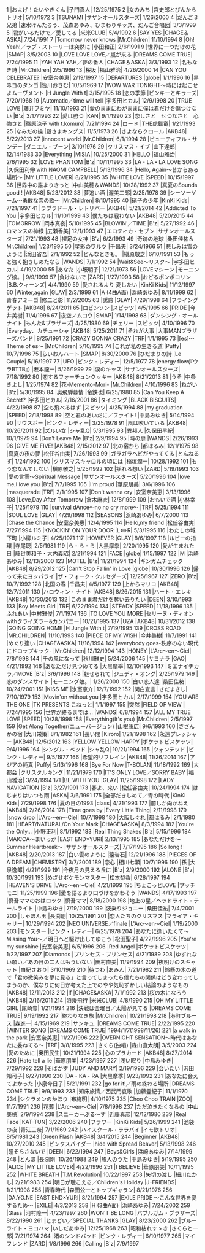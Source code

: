 1	|およげ！たいやきくん	|子門真人|	12/25/1975
2	|女のみち	|宮史郎とぴんからトリオ|	5/10/1972
3	|TSUNAMI	|サザンオールスターズ|	1/26/2000
4	|だんご３兄弟	|速水けんたろう、茂森あゆみ、ひまわりキッズ、だんご合唱団|	3/3/1999
5	|君がいるだけで／愛してる	|米米CLUB|	5/4/1992
6	|SAY YES	|CHAGE＆ASKA|	7/24/1991
7	|Tomorrow never knows	|Mr.Children|	11/10/1994
8	|Oh! Yeah!／ラブ・ストーリーは突然に	|小田和正|	2/6/1991
9	|世界に一つだけの花	|SMAP|	3/5/2003
10	|LOVE LOVE LOVE／嵐が来る	|DREAMS COME TRUE|	7/24/1995
11	|YAH YAH YAH／夢の番人	|CHAGE＆ASKA|	3/3/1993
12	|名もなき詩	|Mr.Children|	2/5/1996
13	|桜坂	|福山雅治|	4/26/2000
14	|CAN YOU CELEBRATE?	|安室奈美恵|	2/19/1997
15	|DEPARTURES	|globe|	1/1/1996
16	|黒ネコのタンゴ	|皆川おさむ|	10/5/1969
17	|WOW WAR TONIGHT～時には起こせよムーヴメント	|H Jungle With t|	3/15/1995
18	|恋の季節	|ピンキーとキラーズ|	7/20/1968
19	|Automatic／time will tell	|宇多田ヒカル|	12/9/1998
20	|TRUE LOVE	|藤井フミヤ|	11/10/1993
21	|愛のままにわがままに僕は君だけを傷つけない	|B'z|	3/17/1993
22	|愛は勝つ	|KAN|	9/1/1990
23	|恋しさと　せつなさと　心強さと	|篠原涼子 with t.komuro|	7/21/1994
24	|ロード	|THE虎舞竜|	1/21/1993
25	|なみだの操	|殿さまキングス|	11/5/1973
26	|さよならクロール	|AKB48|	5/22/2013
27	|innocent world	|Mr.Children|	6/1/1994
28	|ビューティフル・サンデー	|ダニエル・ブーン|	3/10/1976
29	|クリスマス・イブ	|山下達郎|	12/14/1983
30	|Everything	|MISIA|	10/25/2000
31	|HELLO	|福山雅治|	2/6/1995
32	|LOVE PHANTOM	|B'z|	10/11/1995
33	|LA・LA・LA LOVE SONG	|久保田利伸 with NAOMI CAMPBELL|	5/13/1996
34	|Hello, Again～昔からある場所～	|MY LITTLE LOVER|	8/21/1995
35	|WHITE LOVE	|SPEED|	10/15/1997
36	|世界中の誰よりきっと	|中山美穂＆WANDS|	10/28/1992
37	|真夏のSounds good !	|AKB48|	5/23/2012
38	|夢追い酒	|渥美二郎|	2/25/1978
39	|シーソーゲーム～勇敢な恋の歌～	|Mr.Children|	8/10/1995
40	|硝子の少年	|KinKi Kids|	7/21/1997
41	|ラブラドール・レトリバー	|AKB48|	5/21/2014
42	|Addicted To You	|宇多田ヒカル|	11/10/1999
43	|僕たちは戦わない	|AKB48|	5/20/2015
44	|TOMORROW	|岡本真夜|	5/10/1995
45	|BLOWIN'／TIME	|B'z|	5/27/1992
46	|ロマンスの神様	|広瀬香美|	12/1/1993
47	|エロティカ・セブン	|サザンオールスターズ|	7/21/1993
48	|裸足の女神	|B'z|	6/2/1993
49	|奇跡の地球	|桑田佳祐＆Mr.Children|	1/23/1995
50	|星影のワルツ	|千昌夫|	3/24/1966
51	|悲しみは雪のように	|浜田省吾|	2/1/1992
52	|どんなときも。	|槇原敬之|	6/10/1991
53	|もっと強く抱きしめたなら	|WANDS|	7/1/1992
54	|Wait&See～リスク～	|宇多田ヒカル|	4/19/2000
55	|あなた	|小坂明子|	12/21/1973
56	|LOVEマシーン	|モーニング娘。|	9/9/1999
57	|負けないで	|ZARD|	1/27/1993
58	|おどるポンポコリン	|B.B.クィーンズ|	4/4/1990
59	|愛されるより 愛したい	|KinKi Kids|	11/12/1997
60	|Winter,again	|GLAY|	2/3/1999
61	|A (4曲A面)	|浜崎あゆみ|	8/11/1999
62	|青春アミーゴ	|修二と彰|	11/2/2005
63	|誘惑	|GLAY|	4/29/1998
64	|フライングゲット	|AKB48|	8/24/2011
65	|ロビンソン	|スピッツ|	4/5/1995
66	|PRIDE	|今井美樹|	11/4/1996
67	|夜空ノムコウ	|SMAP|	1/14/1998
68	|ダンシング・オールナイト	|もんた&ブラザーズ|	4/25/1980
69	|チェリー	|スピッツ|	4/10/1996
70	|Everyday、カチューシャ	|AKB48|	5/25/2011
71	|それが大事	|大事MANブラザーズバンド|	8/25/1991
72	|CRAZY GONNA CRAZY	|TRF|	1/1/1995
73	|[es]～Theme of es～	|Mr.Children|	5/10/1995
74	|これが私の生きる道	|Puffy|	10/7/1996
75	|らいおんハート	|SMAP|	8/30/2000
76	|ひだまりの詩	|Le Couple|	5/16/1997
77	|UFO	|ピンク・レディー|	12/5/1977
78	|energy flow(『ウラBTTB』) 	|坂本龍一|	5/26/1999
79	|涙のキッス	|サザンオールスターズ|	7/18/1992
80	|恋するフォーチュンクッキー	|AKB48|	8/21/2013
81	|うそ	|中条きよし|	1/25/1974
82	|花-Memento-Mori-	|Mr.Children|	4/10/1996
83	|ねがい	|B'z|	5/30/1995
84	|奥飛騨慕情	|竜鉄也|	6/25/1980
85	|Can You Keep A Secret? 	|宇多田ヒカル|	2/16/2001
86	|タイミング	|BLACK BISCUITS|	4/22/1998
87	|空も飛べるはず	|スピッツ|	4/25/1994
88	|my graduation	|SPEED|	2/18/1998
89	|空と君のあいだに／ファイト!	|中島みゆき|	5/14/1994
90	|サウスポー	|ピンク・レディー|	3/25/1978
91	|風は吹いている	|AKB48|	10/26/2011
92	|ズルい女 	|シャ乱Q|	5/3/1995
93	|異邦人	|久保田早紀|	10/1/1979
94	|Don't Leave Me	|B'z|	2/9/1994
95	|時の扉	|WANDS|	2/26/1993
96	|GIVE ME FIVE!	|AKB48|	2/15/2012
97	|北の宿から	|都はるみ|	12/1/1975
98	|真夏の夜の夢	|松任谷由実|	7/26/1993
99	|ガラガラヘビがやってくる	|とんねるず|	1/24/1992
100	|クリスマスキャロルの頃には	|稲垣潤一|	10/28/1992
101	|もう恋なんてしない	|槇原敬之|	5/25/1992
102	|揺れる想い	|ZARD|	5/19/1993
103	|愛の言霊～Spiritual Message	|サザンオールスターズ|	5/20/1996
104	|love me,I love you	|B'z|	7/7/1995
105	|I'm proud	|華原朋美|	3/6/1996
106	|masquerade	|TRF|	2/1/1995
107	|Don't wanna cry	|安室奈美恵|	3/13/1996
108	|Love,Day After Tomorrow	|倉木麻衣|	12/8/1999
109	|おもいで酒	|小林幸子|	1/25/1979
110	|survival dAnce～no no cry more～	|TRF|	5/25/1994
111	|SOUL LOVE	|GLAY|	4/29/1998
112	|SEASONS	|浜崎あゆみ|	6/7/2000
113	|Chase the Chance	|安室奈美恵|	12/4/1995
114	|Hello,my friend	|松任谷由実|	7/27/1994
115	|KNOCKIN' ON YOUR DOOR	|L⇔R|	5/3/1995
116	|わたしの城下町	|小柳ルミ子|	4/25/1971
117	|HOWEVER	|GLAY|	8/6/1997
118	|ルビーの指環 	|寺尾聰|	2/5/1981
119	|ら・ら・ら	|大黒摩季|	2/20/1995
120	|愛が生まれた日	|藤谷美和子・大内義昭|	2/21/1994
121	|FACE 	|globe|	1/15/1997
122	|M	|浜崎あゆみ|	12/13/2000
123	|MOTEL	|B'z|	11/21/1994
124	|ギンガムチェック	|AKB48|	8/29/2012
125	|Can't Stop Fallin' in Love 	|globe|	10/30/1996
126	|帰って来たヨッパライ	|ザ・フォーク・クルセダーズ|	12/25/1967
127	|ZERO	|B'z|	10/7/1992
128	|北国の春	|千昌夫|	4/5/1977
129	|上からマリコ	|AKB48|	12/7/2011
130	|ハロウィン・ナイト	|AKB48|	8/26/2015
131	|ハート・エレキ	|AKB48|	10/30/2013
132	|このまま君だけを奪い去りたい	|DEEN|	3/10/1993
133	|Boy Meets Girl	|TRF|	6/22/1994
134	|STEADY	|SPEED|	11/18/1996
135	|ふれあい	|中村雅俊|	7/1/1974
136	|TO LOVE YOU MORE	|セリーヌ・ディオンwithクライズラー&カンパニー|	10/21/1995
137	|UZA	|AKB48|	10/31/2012
138	|GOING GOING HOME	|H Jungle With t|	7/19/1995
139	|CROSS ROAD	|MR.CHILDREN|	11/10/1993
140	|PIECE OF MY WISH	|今井美樹|	11/7/1991
141	|めぐり逢い 	|CHAGE&ASKA|	11/16/1994
142	|everybody goes-秩序のない現代にドロップキック-	|Mr.Children|	12/12/1994
143	|HONEY	|L'Arc～en～Ciel|	7/8/1998
144	|千の風になって	|秋川雅史|	5/24/2006
145	|サヨナラ	|GAO|	4/21/1992
146	|あなただけ見つめてる	|大黒摩季|	12/10/1993
147	|ミエナイチカラ／MOVE	|B'z|	3/6/1996
148	|魅せられて	|ジュディ・オング|	2/25/1979
149	|恋のダンスサイト	|モーニング娘。|	1/26/2000
150	|白い恋人達	|桑田佳祐|	10/24/2001
151	|KISS ME 	|氷室京介|	12/7/1992
152	|関白宣言	|さだまさし|	7/10/1979
153	|Movin'on without you	|宇多田ヒカル|	2/17/1999
154	|YOU ARE THE ONE	|TK PRESENTS こねっと|	1/1/1997
155	|突然	|FIELD OF VIEW |	7/24/1995
156	|世界が終るまでは…	|WANDS|	6/8/1994
157	|ALL MY TRUE LOVE	|SPEED|	10/28/1998
158	|Everything(It's you)	|Mr.Children|	2/5/1997
159	|Get Along Together(ニューバージョン)	|山根康広|	9/6/1993
160	|さざんかの宿	|大川栄策|	8/1/1982
161	|長い間	|Kiroro|	1/21/1998
162	|永遠プレッシャー	|AKB48|	12/5/2012
163	|YELLOW YELLOW HAPPY 	|ポケットビスケッツ|	9/4/1996
164	|シングル・ベッド	|シャ乱Q|	10/21/1994
165	|ウォンテッド	|ピンク・レディー|	9/5/1977
166	|希望的リフレイン	|AKB48|	11/26/2014
167	|アジアの純真	|Puffy|	5/13/1996
168	|Bye For Now 	|T-BOLAN|	11/18/1992
169	|大都会	|クリスタルキング|	11/21/1979
170	|IT'S ONLY LOVE／SORRY BABY	|福山雅治|	3/24/1994
171	|BE WITH YOU	|GLAY|	11/25/1998
172	|LADY NAVIGATION 	|B'z|	3/27/1991
173	|春よ、来い	|松任谷由実|	10/24/1994
174	|はじまりはいつも雨	|ASKA|	3/6/1991
175	|全部だきしめて／青の時代	|KinKi Kids|	7/29/1998
176	|夏の日の1993	|class|	4/21/1993
177	|前しか向かねえ	|AKB48|	2/26/2014
178	|Time goes by	|Every Little Thing|	2/11/1998
179	|snow drop	|L'Arc～en～Ciel|	10/7/1998
180	|大阪しぐれ	|都はるみ|	2/1/1980
181	|HEART/NATURAL/On Your Mark	|CHAGE&ASKA|	8/3/1994
182	|You're the Only…	|小野正利|	8/1/1992
183	|Real Thing Shakes	|B'z|	5/15/1996
184	|MAICCA～まいっか	|EAST END×YURI|	2/13/1995
185	|あなただけを～Summer Heartbreak～	|サザンオールスターズ|	7/17/1995
186	|So long !	|AKB48|	2/20/2013
187	|白い雲のように	|猿岩石|	12/21/1996
188	|PIECES OF A DREAM	|CHEMISTRY|	3/7/2001
189	|恋心 	|相川七瀬|	10/7/1996
190	|孫	|大泉逸郎|	4/21/1999
191	|今夜月の見える丘に	|B'z|	2/9/2000
192	|ALONE 	|B'z|	10/30/1991
193	|めざせポケモンマスター	|松本梨香|	6/28/1997
194	|HEAVEN'S DRIVE	|L'Arc～en～Ciel|	4/21/1999
195	|ちょこっとLOVE	|プッチモニ|	11/25/1999
196	|愛を語るより口づけをかわそう	|WANDS|	4/17/1993
197	|慎吾ママのおはロック	|慎吾ママ|	8/18/2000
198	|地上の星／ヘッドライト・テールライト	|中島みゆき|	7/19/2000
199	|波乗りジョニー	|桑田佳祐|	7/4/2001
200	|しゃぼん玉	|長渕剛|	10/25/1991
201	|恋人たちのクリスマス 	|マライア・キャリー|	10/29/1994
202	|NEO UNIVERSE／finale 	|L'Arc～en～Ciel|	1/19/2000
203	|モンスター 	|ピンク・レディー|	6/25/1978
204	|あなたに逢いたくて～Missing You～／明日へと駆け出してゆこう	|松田聖子|	4/22/1996
205	|You're my sunshine	|安室奈美恵|	6/5/1996
206	|Red Angel	|ポケットビスケッツ|	1/22/1997
207	|Diamonds	|プリンセス・プリンセス|	4/21/1989
208	|ゆずれない願い／あの日の二人はもういない	|田村直美|	11/9/1994
209	|夜明けのスキャット	|由紀さおり|	3/10/1969
210	|待つわ	|あみん|	7/21/1982
211	|鈴懸の木の道で「君の微笑みを夢に見る」と言ってしまったら僕たちの関係はどう変わってしまうのか、僕なりに何日か考えた上でのやや気恥ずかしい結論のようなもの	|AKB48|	12/11/2013
212	|if	|CHAGE&ASKA|	7/1/1992
213	|桜の木になろう	|AKB48|	2/16/2011
214	|浪漫飛行	|米米CLUB|	4/8/1990
215	|OH MY LITTLE GIRL	|尾崎豊|	1/21/1994
216	|決戦は金曜日／太陽が見てる	|DREAMS COME TRUE|	9/19/1992
217	|終わりなき旅	|Mr.Children|	10/21/1998
218	|港町ブルース	|森進一|	4/15/1969
219	|サンキュ.	|DREAMS COME TRUE|	2/22/1995
220	|WINTER SONG	|DREAMS COME TRUE|	1994/1/7(1998/11/26)
221	|a walk in the park	|安室奈美恵|	11/27/1996
222	|OVERNIGHT SENSATION～時代はあなたに委ねてる～	|TRF|	3/8/1995
223	|さくら(独唱)	|森山直太朗|	3/5/2003
224	|愛のために	|奥田民生|	10/21/1994
225	|心のプラカード	|AKB48|	8/27/2014
226	|Hate tell a lie	|華原朋美|	4/23/1997
227	|浅い眠り	|中島みゆき|	7/29/1992
228	|そばかす	|JUDY AND MARY|	2/19/1996
229	|会いたい	|沢田知可子|	6/27/1990
230	|DA・KA・RA	|大黒摩季|	9/23/1992
231	|あなたに会えてよかった	|小泉今日子|	5/21/1991
232	|go for it!／雨の終わる場所	|DREAMS COME TRUE|	9/9/1993
233	|知床旅情／西武門哀歌	|加藤登紀子|	11/1/1970
234	|シクラメンのかほり	|布施明|	4/10/1975
235	|Choo Choo TRAIN	|ZOO|	11/7/1991
236	|花葬	|L'Arc～en～Ciel|	7/8/1998
237	|ただ泣きたくなるの	|中山美穂|	2/9/1994
238	|スニーカーぶる～す	|近藤真彦|	12/12/1980
239	|Real Face	|KAT-TUN|	3/22/2006
240	|フラワー	|KinKi Kids|	5/26/1999
241	|池袋の夜	|青江三奈|	7/1/1969
242	|ハイスクール・ララバイ	|イモ欽トリオ|	8/5/1981
243	|Green Flash	|AKB48|	3/4/2015
244	|Beginner	|AKB48|	10/27/2010
245	|ピンクスパイダー	|hide with Spread Beaver|	5/13/1998
246	|瞳そらさないで	|DEEN|	6/22/1994
247	|Boys&Girls	|浜崎あゆみ|	7/14/1999
248	|とんぼ	|長渕剛|	10/26/1988
249	|旅人のうた 	|中島みゆき|	5/19/1995
250	|ALICE	|MY LITTLE LOVER|	4/22/1996
251	|I BELIEVE	|華原朋美|	10/11/1995
252	|WHITE BREATH	|T.M.Revolution|	10/22/1997
253	|矢切の渡し	|細川たかし|	2/21/1983
254	|明日が聴こえる／Children's Holiday	|J-FRIENDS|	1/21/1998
255	|青春時代	|森田公一とトップギャラン|	8/21/1976
256	|DA.YO.NE	|EAST END×YURI|	8/21/1994
257	|EXILE PRIDE ～こんな世界を愛するため～	|EXILE|	4/3/2013
258	|H (3曲A面)	|浜崎あゆみ|	7/24/2002
259	|Glass	|河村隆一|	4/23/1997
260	|WON'T BE LONG	|バブルガム・ブラザーズ|	8/22/1990
261	|とまどい／SPECIAL THANKS	|GLAY|	8/23/2000
262	|ブルーライト・ヨコハマ	|いしだあゆみ|	12/25/1968
263	|昭和枯れすゝき	|さくらと一郎|	7/21/1974
264	|渚のシンドバッド	|ピンク・レディー|	6/10/1977
265	|マイ フレンド	|ZARD|	1/8/1996
266	|Calling	|B'z|	7/9/1997
